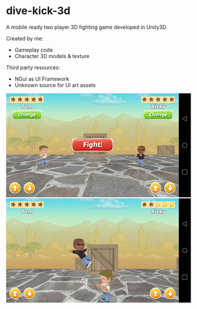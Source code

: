 # dive-kick-3d
A mobile ready two player 3D fighting game developed in Unity3D.

Created by me:
- Gameplay code
- Character 3D models & texture

Third party resources: 
- NGui as UI Framework
- Unknown source for UI art assets

![picture](screenshot1.png)
![picture](screenshot2.png)
